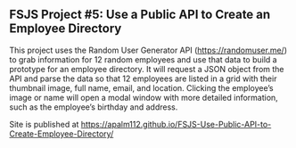 ## FSJS Project #5: Use a Public API to Create an Employee Directory

This project uses the Random User Generator API (https://randomuser.me/) to grab information for 12 random employees and use that data to build a prototype for an employee directory. It will request a JSON object from the API and parse the data so that 12 employees are listed in a grid with their thumbnail image, full name, email, and location. Clicking the employee’s image or name will open a modal window with more detailed information, such as the employee’s birthday and address.

Site is published at https://apalm112.github.io/FSJS-Use-Public-API-to-Create-Employee-Directory/
